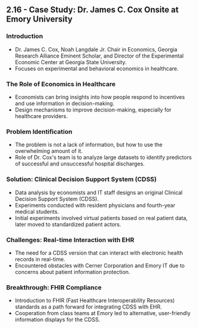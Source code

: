 ## 2.16 - Case Study: Dr. James C. Cox Onsite at Emory University

### Introduction
- Dr. James C. Cox, Noah Langdale Jr. Chair in Economics, Georgia Research Alliance Eminent Scholar, and Director of the Experimental Economic Center at Georgia State University.
- Focuses on experimental and behavioral economics in healthcare.

### The Role of Economics in Healthcare
- Economists can bring insights into how people respond to incentives and use information in decision-making.
- Design mechanisms to improve decision-making, especially for healthcare providers.

### Problem Identification
- The problem is not a lack of information, but how to use the overwhelming amount of it.
- Role of Dr. Cox's team is to analyze large datasets to identify predictors of successful and unsuccessful hospital discharges.

### Solution: Clinical Decision Support System (CDSS)
- Data analysis by economists and IT staff designs an original Clinical Decision Support System (CDSS).
- Experiments conducted with resident physicians and fourth-year medical students.
- Initial experiments involved virtual patients based on real patient data, later moved to standardized patient actors.

### Challenges: Real-time Interaction with EHR
- The need for a CDSS version that can interact with electronic health records in real-time.
- Encountered obstacles with Cerner Corporation and Emory IT due to concerns about patient information protection.

### Breakthrough: FHIR Compliance
- Introduction to FHIR (Fast Healthcare Interoperability Resources) standards as a path forward for integrating CDSS with EHR.
- Cooperation from class teams at Emory led to alternative, user-friendly information displays for the CDSS.

